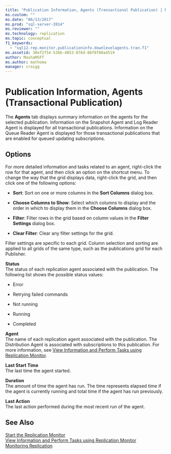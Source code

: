 ```yaml
---
title: "Publication Information, Agents (Transactional Publication) | Microsoft Docs"
ms.custom: ""
ms.date: "06/13/2017"
ms.prod: "sql-server-2014"
ms.reviewer: ""
ms.technology: replication
ms.topic: conceptual
f1_keywords: 
  - "sql12.rep.monitor.publicationinfo.downlevelagents.tran.f1"
ms.assetid: 38ef2f54-53bb-4053-876d-86f8f06a4519
author: MashaMSFT
ms.author: mathoma
manager: craigg
---
```

# Publication Information, Agents (Transactional Publication)
  The **Agents** tab displays summary information on the agents for the selected publication. Information on the Snapshot Agent and Log Reader Agent is displayed for all transactional publications. Information on the Queue Reader Agent is displayed for those transactional publications that are enabled for queued updating subscriptions.  
  
## Options  
 For more detailed information and tasks related to an agent, right-click the row for that agent, and then click an option on the shortcut menu. To change the way that the grid displays data, right-click the grid, and then click one of the following options:  
  
-   **Sort**: Sort on one or more columns in the **Sort Columns** dialog box.  
  
-   **Choose Columns to Show**: Select which columns to display and the order in which to display them in the **Choose Columns** dialog box.  
  
-   **Filter**: Filter rows in the grid based on column values in the **Filter Settings** dialog box.  
  
-   **Clear Filter**: Clear any filter settings for the grid.  
  
 Filter settings are specific to each grid. Column selection and sorting are applied to all grids of the same type, such as the publications grid for each Publisher.  
  
 **Status**  
 The status of each replication agent associated with the publication. The following list shows the possible status values:  
  
-   Error  
  
-   Retrying failed commands  
  
-   Not running  
  
-   Running  
  
-   Completed  
  
 **Agent**  
 The name of each replication agent associated with the publication. The Distribution Agent is associated with subscriptions to this publication. For more information, see [View Information and Perform Tasks using Replication Monitor](monitor/view-information-and-perform-tasks-replication-monitor.md).  
  
 **Last Start Time**  
 The last time the agent started.  
  
 **Duration**  
 The amount of time the agent has run. The time represents elapsed time if the agent is currently running and total time if the agent has run previously.  
  
 **Last Action**  
 The last action performed during the most recent run of the agent.  
  
## See Also  
 [Start the Replication Monitor](monitor/start-the-replication-monitor.md)   
 [View Information and Perform Tasks using Replication Monitor](monitor/view-information-and-perform-tasks-replication-monitor.md)   
 [Monitoring Replication](monitoring-replication.md)  
  
  

